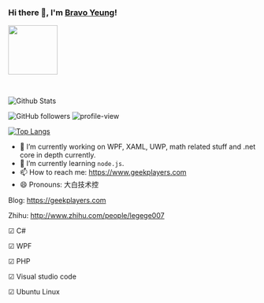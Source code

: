 ### Hi there 👋, I'm [Bravo Yeung](https://geekplayers.com)!

<a title="Hits" target="_blank" href="https://github.com/yanglr/yanglr"><img width="100" height="100" src="https://cdn.jsdelivr.net/gh/yanglr/yanglr.github.io/assets/images/authors/byavatar.jpg"></a>

<!-- https://github.com/yanglr/yanglr.github.io/blob/master/assets/images/authors/byavatar.jpg?raw=true -->

<br/>

![Github Stats](https://github-readme-stats.vercel.app/api?username=yanglr&show_icons=true&theme=radical&hide=issues,contribs)

![GitHub followers](https://img.shields.io/github/followers/yanglr?color=red) ![profile-view](https://komarev.com/ghpvc/?username=yanglr&color=blue&label=Profile+Views)

[![Top Langs](https://github-readme-stats.vercel.app/api/top-langs/?username=yanglr&layout=compact&hide=Visual+Basic+.NET)](https://github.com/anuraghazra/github-readme-stats)

<!--
**yanglr/yanglr** is a ✨ _special_ ✨ repository because its `README.md` (this file) appears on your GitHub profile.

Here are some ideas to get you started:

- 🔭 I’m currently working on WPF, XAML, UWP, math related stuff and .net core in depth currently.
- 🌱 I’m currently learning `node.js`.
- 👯 
- 🤔 
- 💬 
- 📫 How to reach me: https://www.geekplayers.com
- 😄 Pronouns: 大白技术控
- ⚡ Fun fact: ...
-->

- 🔭 I’m currently working on WPF, XAML, UWP, math related stuff and .net core in depth currently.
- 🌱 I’m currently learning `node.js`.
- 📫 How to reach me: https://www.geekplayers.com
- 😄 Pronouns: 大白技术控

Blog: https://geekplayers.com

Zhihu: http://www.zhihu.com/people/legege007

☑ C# 

☑ WPF

☑ PHP

☑ Visual studio code 

☑ Ubuntu Linux
